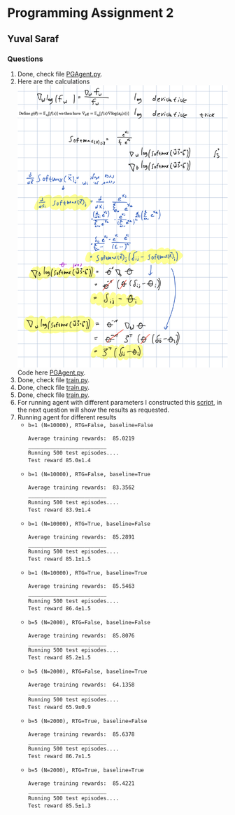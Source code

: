 # Programming Assignment 2

## Yuval Saraf

### Questions

1. Done, check file [PGAgent.py](src/PGAgent.py#L28).
2. Here are the calculations
   ![](asset/2021-01-08-21-04-35.png)
   Code here [PGAgent.py](src/PGAgent.py#L42).
3. Done, check file [train.py](src/train.py#L32).
4. Done, check file [train.py](src/train.py#L32).
5. Done, check file [train.py](src/train.py#L58).
6. For running agent with different parameters I constructed this [script](mixed-runs.sh), in the next question will show the results as requested.
7. Running agent for different results
   - `b=1 (N=10000), RTG=False, baseline=False`
     ```bash
     Average training rewards:  85.0219
     _________________________
     Running 500 test episodes....
     Test reward 85.0±1.4
     ```
   - `b=1 (N=10000), RTG=False, baseline=True`
     ```bash
     Average training rewards:  83.3562
     _________________________
     Running 500 test episodes....
     Test reward 83.9±1.4
     ```
   - `b=1 (N=10000), RTG=True, baseline=False`
     ```bash
     Average training rewards:  85.2891
     _________________________
     Running 500 test episodes....
     Test reward 85.1±1.5
     ```
   - `b=1 (N=10000), RTG=True, baseline=True`
     ```bash
     Average training rewards:  85.5463
     _________________________
     Running 500 test episodes....
     Test reward 86.4±1.5
     ```
   - `b=5 (N=2000), RTG=False, baseline=False`
     ```bash
     Average training rewards:  85.8076
     _________________________
     Running 500 test episodes....
     Test reward 85.2±1.5
     ```
   - `b=5 (N=2000), RTG=False, baseline=True`
     ```bash
     Average training rewards:  64.1358
     _________________________
     Running 500 test episodes....
     Test reward 65.9±0.9
     ```
   - `b=5 (N=2000), RTG=True, baseline=False`
     ```bash
     Average training rewards:  85.6378
     _________________________
     Running 500 test episodes....
     Test reward 86.7±1.5
     ```
   - `b=5 (N=2000), RTG=True, baseline=True`
     ```bash
     Average training rewards:  85.4221
     _________________________
     Running 500 test episodes....
     Test reward 85.5±1.3
     ```
